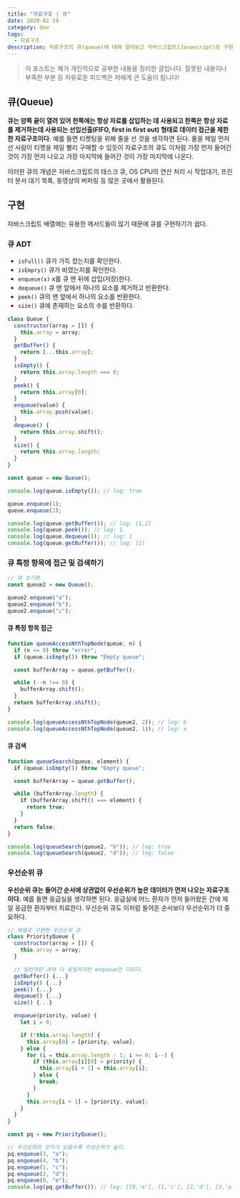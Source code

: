 ```yaml
---
title: "자료구조 | 큐"
date: 2020-02-19
category: dev
tags:
  - 자료구조
description: 자료구조의 큐(queue)에 대해 알아보고 자바스크립트(Javascript)로 구현해보자.
---
```


> 이 포스트는 제가 개인적으로 공부한 내용을 정리한 글입니다. 잘못된 내용이나 부족한 부분 등 자유로운 피드백은 저에게 큰 도움이 됩니다!

## 큐(Queue)

**큐는 양쪽 끝이 열려 있어 한쪽에는 항상 자료를 삽입하는 데 사용되고 한쪽은 항상 자료를 제거하는데 사용되는 선입선출(FIFO, first in first out) 형태로 데이터 접근을 제한한 자료구조이다.** 예를 들면 티켓팅을 위해 줄을 선 것을 생각하면 된다. 줄을 제일 먼저 선 사람이 티켓을 제일 빨리 구매할 수 있듯이 자료구조의 큐도 이처럼 가장 먼저 들어간 것이 가장 먼저 나오고 가장 마지막에 들어간 것이 가장 마지막에 나온다.

이러한 큐의 개념은 자바스크립트의 태스크 큐, OS CPU의 연산 처리 시 작업대기, 프린터 문서 대기 목록, 동영상의 버퍼링 등 많은 곳에서 활용된다.

## 구현

자바스크립트 배열에는 유용한 메서드들이 많기 때문에 큐를 구현하기가 쉽다.

### 큐 ADT

- `isFull()` 큐가 가득 찼는지를 확인한다.
- `isEmpry()` 큐가 비였는지를 확인한다.
- `enqueue(x)` x를 큐 맨 뒤에 삽입(저장)한다.
- `dequeue()` 큐 맨 앞에서 하나의 요소를 제거하고 반환한다.
- `peek()` 큐의 맨 앞에서 하나의 요소를 반환한다.
- `size()` 큐에 존재하는 요소의 수를 반환하다.

```js
class Queue {
  constructor(array = []) {
    this.array = array;
  }
  getBuffer() {
    return [...this.array];
  }
  isEmpty() {
    return this.array.length === 0;
  }
  peek() {
    return this.array[0];
  }
  enqueue(value) {
    this.array.push(value);
  }
  dequeue() {
    return this.array.shift();
  }
  size() {
    return this.array.length;
  }
}

const queue = new Queue();

console.log(queue.isEmpty()); // log: true

queue.enqueue(1);
queue.enqueue(2);

console.log(queue.getBuffer()); // log: [1,2]
console.log(queue.peek()); // log: 1
console.log(queue.dequeue()); // log: 1
console.log(queue.getBuffer()); // log: [2]
```

### 큐 특정 항목에 접근 및 검색하기

```js
// 큐 초기화
const queue2 = new Queue();

queue2.enqueue("a");
queue2.enqueue("b");
queue2.enqueue("c");
```

#### 큐 특정 항목 접근

```js
function queueAccessNthTopNode(queue, n) {
  if (n <= 0) throw "error";
  if (queue.isEmpty()) throw "Empty queue";

  const bufferArray = queue.getBuffer();

  while (--n !== 0) {
    bufferArray.shift();
  }
  return bufferArray.shift();
}

console.log(queueAccessNthTopNode(queue2, 2)); // log: b
console.log(queueAccessNthTopNode(queue2, 1)); // log: a
```

#### 큐 검색

```js
function queueSearch(queue, element) {
  if (queue.isEmpty()) throw "Empty queue";

  const bufferArray = queue.getBuffer();

  while (bufferArray.length) {
    if (bufferArray.shift() === element) {
      return true;
    }
  }
  return false;
}

console.log(queueSearch(queue2, "b")); // log: true
console.log(queueSearch(queue2, "d")); // log: false
```

### 우선순위 큐

**우선순위 큐는 들어간 순서에 상관없이 우선순위가 높은 데이터가 먼저 나오는 자료구조이다.** 예를 들면 응급실을 생각하면 된다. 응급실에 어느 환자가 먼저 들어왔든 간에 제일 응급한 환자부터 치료한다. 우선순위 큐도 이처럼 들어온 순서보다 우선순위가 더 중요하다.

```js
// 배열로 구현한 우선순위 큐
class PriorityQueue {
  constructor(array = []) {
    this.array = array;
  }

  // 일반적인 큐와 다 동일하지만 enqueue만 다르다.
  getBuffer() {...}
  isEmpty() {...}
  peek() {...}
  dequeue() {...}
  size() {...}

  enqueue(priority, value) {
    let i = 0;

    if (!this.array.length) {
      this.array[0] = [priority, value];
    } else {
      for (i = this.array.length - 1; i >= 0; i--) {
        if (this.array[i][0] > priority) {
          this.array[i + 1] = this.array[i];
        } else {
          break;
        }
      }
      this.array[i + 1] = [priority, value];
    }
  }
}

const pq = new PriorityQueue();

// 우선순위의 숫자가 낮을수록 우선순위가 높다.
pq.enqueue(3, "a");
pq.enqueue(4, "b");
pq.enqueue(1, "c");
pq.enqueue(2, "d");
pq.enqueue(0, "e");
console.log(pq.getBuffer()); // log: [[0,'e'], [1,'c'], [2,'d'], [3,'a'], [4,'b']]
```
